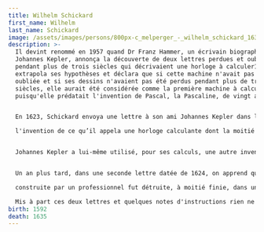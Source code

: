 ```yaml
---
title: Wilhelm Schickard
first_name: Wilhelm
last_name: Schickard
image: /assets/images/persons/800px-c_melperger_-_wilhelm_schickard_1632.jpg
description: >-
  Il devint renommé en 1957 quand Dr Franz Hammer, un écrivain biographe de
  Johannes Kepler, annonça la découverte de deux lettres perdues et oubliées
  pendant plus de trois siècles qui décrivaient une horloge à calculer1. Hammer
  extrapola ses hypothèses et déclara que si cette machine n'avait pas été
  oubliée et si ses dessins n'avaient pas été perdus pendant plus de trois
  siècles, elle aurait été considérée comme la première machine à calculer
  puisqu'elle prédatait l'invention de Pascal, la Pascaline, de vingt ans.


  En 1623, Schickard envoya une lettre à son ami Johannes Kepler dans laquelle il décrit, avec un dessin à l'appui,

  l'invention de ce qu’il appela une horloge calculante dont la moitié supérieure était composée d'un ensemble de bâtons de Napier pour les multiplications et les divisions, et dont la moitié inférieure utilisait des roues dentées liées par un système de report de retenue pour les additions et les soustractions.


  Johannes Kepler a lui-même utilisé, pour ses calculs, une autre invention de John Napier : les tables de logarithmes. Pour le remercier d'avoir facilité son travail, il dédia ses éphémérides à John Napier.


  Un an plus tard, dans une seconde lettre datée de 1624, on apprend que la première machine qui devait être

  construite par un professionnel fut détruite, à moitié finie, dans un incendie et qu'il abandonnait son projet.

  Mis à part ces deux lettres et quelques notes d'instructions rien ne reste de cette machine.
birth: 1592
death: 1635
---
```


